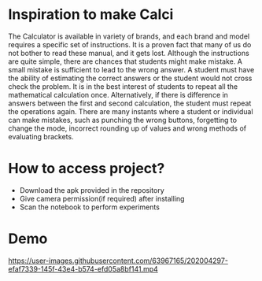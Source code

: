 <h1>Inspiration to make Calci</h1>
The Calculator is available in variety of brands, and each brand and model requires a specific set of instructions. It is a proven fact that many of us do not bother to read these manual, and it gets lost. Although the instructions are quite simple, there are chances that students might make mistake. A small mistake is sufficient to lead to the wrong answer. A student must have the ability of estimating the correct answers or the student would not cross check the problem. It is in the best interest of students to repeat all the mathematical calculation once. Alternatively, if there is difference in answers between the first and second calculation, the student must repeat the operations again.
There are many instants where a student or individual can make mistakes, such as punching the wrong buttons, forgetting to change the mode, incorrect rounding up of values and wrong methods of evaluating brackets.

<h1>How to access project?</h1>
<ul>
<li> Download the apk provided in the repository
<li> Give camera permission(if required) after installing
<li> Scan the notebook to perform experiments
</ul>

<h1>Demo</h1>

https://user-images.githubusercontent.com/63967165/202004297-efaf7339-145f-43e4-b574-efd05a8bf141.mp4
